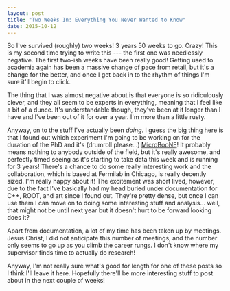```yaml
---
layout: post
title: "Two Weeks In: Everything You Never Wanted to Know"
date: 2015-10-12
---
```


So I've survived (roughly) two weeks! 3 years 50 weeks to go. Crazy! This is my second time trying to write this --- the first one was needlessly negative. The first two-ish weeks have been really good! Getting used to academia again has been a massive change of pace from retail, but it's a change for the better, and once I get back in to the rhythm of things I'm sure it'll begin to click.



The thing that I was almost negative about is that everyone is so ridiculously clever, and they all seem to be experts in everything, meaning that I feel like a bit of a dunce. It's understandable though, they've been at it longer than I have and I've been out of it for over a year. I'm more than a little rusty.



Anyway, on to the stuff I've actually been *doing*. I guess the big thing here is that I found out which experiment I'm going to be working on for the duration of the PhD and it's (drumroll please...) [MicroBooNE](http://www-microboone.fnal.gov/)! It probably means nothing to anybody outside of the field, but it's really awesome, and perfectly timed seeing as it's starting to take data this week and is running for 3 years! There's a chance to do some really interesting work and the collaboration, which is based at Fermilab in Chicago, is really decently sized. I'm really happy about it! The excitement was short lived, however, due to the fact I've basically had my head buried under documentation for C++, ROOT, and art since I found out. They're pretty dense, but once I can use them I can move on to doing some interesting stuff and analysis... well, that might not be until next year but it doesn't hurt to be forward looking does it?



Apart from documentation, a lot of my time has been taken up by meetings. Jesus Christ, I did not anticipate this number of meetings, and the number only seems to go up as you climb the career rungs. I don't know where my supervisor finds time to actually do research! 



Anyway, I'm not really sure what's good for length for one of these posts so I think I'll leave it here. Hopefully there'll be more interesting stuff to post about in the next couple of weeks!
